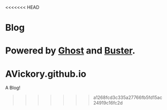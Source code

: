 <<<<<<< HEAD
# Blog
Powered by [Ghost](http://ghost.org) and [Buster](https://github.com/axitkhurana/buster/).
=======
# AVickory.github.io
A Blog!
>>>>>>> a1268fcd3c335a27766fb5fd15ac24919c16fc2d
